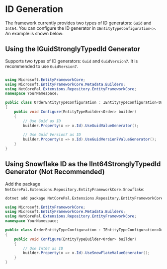 # ID Generation

The framework currently provides two types of ID generators: `Guid` and `Int64`. You can configure the ID generator in `IEntityTypeConfiguration<>`. An example is shown below:

## Using the IGuidStronglyTypedId Generator

Supports two types of ID generators: `Guid` and `GuidVersion7`. It is recommended to use `GuidVersion7`.

```csharp

using Microsoft.EntityFrameworkCore;
using Microsoft.EntityFrameworkCore.Metadata.Builders;
using NetCorePal.Extensions.Repository.EntityFrameworkCore;
namespace YourNamespace;

public class OrderEntityTypeConfiguration : IEntityTypeConfiguration<Order>
{
    public void Configure(EntityTypeBuilder<Order> builder)
    {
        // Use Guid as ID
        builder.Property(x => x.Id).UseGuidValueGenerator();
        
        // Use Guid Version7 as ID
        builder.Property(x => x.Id).UseGuidVersion7ValueGenerator();
    }
}
```

## Using Snowflake ID as the IInt64StronglyTypedId Generator (Not Recommended)

Add the package `NetCorePal.Extensions.Repository.EntityFrameworkCore.Snowflake`:

```bash
dotnet add package NetCorePal.Extensions.Repository.EntityFrameworkCore.Snowflake;
```

```csharp
using Microsoft.EntityFrameworkCore;
using Microsoft.EntityFrameworkCore.Metadata.Builders;
using NetCorePal.Extensions.Repository.EntityFrameworkCore;
namespace YourNamespace;

public class OrderEntityTypeConfiguration : IEntityTypeConfiguration<Order>
{
    public void Configure(EntityTypeBuilder<Order> builder)
    {
        // Use Int64 as ID
        builder.Property(x => x.Id).UseSnowFlakeValueGenerator();
    }
}
```
